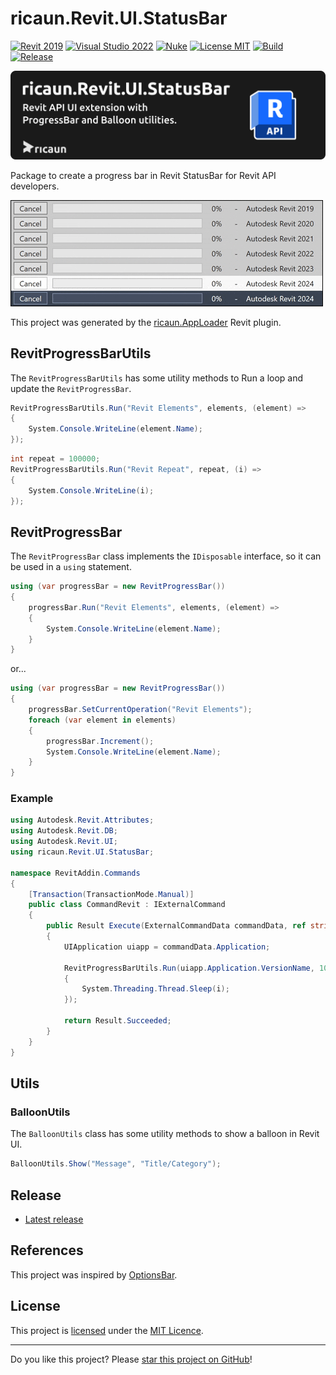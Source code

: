 # ricaun.Revit.UI.StatusBar

[![Revit 2019](https://img.shields.io/badge/Revit-2019+-blue.svg)](https://github.com/ricaun-io/ricaun.Revit.UI.StatusBar)
[![Visual Studio 2022](https://img.shields.io/badge/Visual%20Studio-2022-blue)](https://github.com/ricaun-io/ricaun.Revit.UI.StatusBar)
[![Nuke](https://img.shields.io/badge/Nuke-Build-blue)](https://nuke.build/)
[![License MIT](https://img.shields.io/badge/License-MIT-blue.svg)](LICENSE)
[![Build](https://github.com/ricaun-io/ricaun.Revit.UI.StatusBar/actions/workflows/Build.yml/badge.svg)](https://github.com/ricaun-io/ricaun.Revit.UI.StatusBar/actions)
[![Release](https://img.shields.io/nuget/v/ricaun.Revit.UI.StatusBar?logo=nuget&label=release&color=blue)](https://www.nuget.org/packages/ricaun.Revit.UI.StatusBar)

[![ricaun.Revit.UI.StatusBar](https://raw.githubusercontent.com/ricaun-io/ricaun.Revit.UI.StatusBar/develop/assets/ricaun.Revit.UI.StatusBar.png)](https://github.com/ricaun-io/ricaun.Revit.UI.StatusBar)

Package to create a progress bar in Revit StatusBar for Revit API developers.

[![ProgressBar](https://raw.githubusercontent.com/ricaun-io/ricaun.Revit.UI.StatusBar/develop/assets/ProgressBar.gif)](https://github.com/ricaun-io/ricaun.Revit.UI.StatusBar)

This project was generated by the [ricaun.AppLoader](https://ricaun.com/AppLoader/) Revit plugin.

## RevitProgressBarUtils

The `RevitProgressBarUtils` has some utility methods to Run a loop and update the `RevitProgressBar`.

```C#
RevitProgressBarUtils.Run("Revit Elements", elements, (element) =>
{
    System.Console.WriteLine(element.Name);
});
```

```C#
int repeat = 100000;
RevitProgressBarUtils.Run("Revit Repeat", repeat, (i) =>
{
    System.Console.WriteLine(i);
});
```

## RevitProgressBar

The `RevitProgressBar` class implements the `IDisposable` interface, so it can be used in a `using` statement.

```C#
using (var progressBar = new RevitProgressBar())
{
    progressBar.Run("Revit Elements", elements, (element) =>
    {
        System.Console.WriteLine(element.Name);
    }
}
```

or...

```C#
using (var progressBar = new RevitProgressBar())
{
    progressBar.SetCurrentOperation("Revit Elements");
    foreach (var element in elements)
    {
        progressBar.Increment();
        System.Console.WriteLine(element.Name);
    }
}
```
### Example
```C#
using Autodesk.Revit.Attributes;
using Autodesk.Revit.DB;
using Autodesk.Revit.UI;
using ricaun.Revit.UI.StatusBar;

namespace RevitAddin.Commands
{
    [Transaction(TransactionMode.Manual)]
    public class CommandRevit : IExternalCommand
    {
        public Result Execute(ExternalCommandData commandData, ref string message, ElementSet elementSet)
        {
            UIApplication uiapp = commandData.Application;

            RevitProgressBarUtils.Run(uiapp.Application.VersionName, 100, (i) =>
            {
                System.Threading.Thread.Sleep(i);
            });

            return Result.Succeeded;
        }
    }
}
```

## Utils
### BalloonUtils

The `BalloonUtils` class has some utility methods to show a balloon in Revit UI.
```C#
BalloonUtils.Show("Message", "Title/Category");
```

## Release

* [Latest release](https://github.com/ricaun-io/ricaun.Revit.UI.StatusBar/releases/latest)

## References

This project was inspired by [OptionsBar](https://github.com/atomatiq/OptionsBar).

## License

This project is [licensed](LICENSE) under the [MIT Licence](https://en.wikipedia.org/wiki/MIT_License).

---

Do you like this project? Please [star this project on GitHub](https://github.com/ricaun-io/ricaun.Revit.UI.StatusBar/stargazers)!
